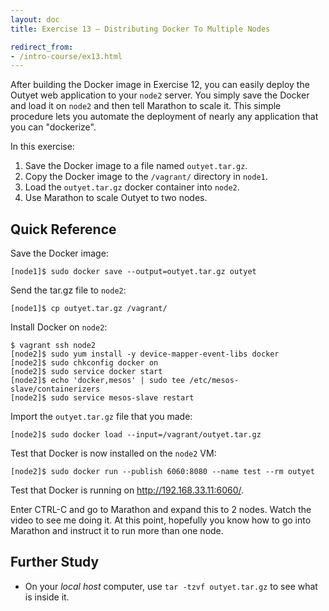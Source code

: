 ```yaml
---
layout: doc
title: Exercise 13 – Distributing Docker To Multiple Nodes

redirect_from:
- /intro-course/ex13.html
---
```


After building the Docker image in Exercise 12, you can easily deploy the Outyet web application to your ``node2`` server.
You simply save the Docker and load it on ``node2`` and then tell Marathon to scale it.  This simple procedure lets you automate the deployment
of nearly any application that you can "dockerize".

In this exercise:

1. Save the Docker image to a file named ``outyet.tar.gz``.
2. Copy the Docker image to the ``/vagrant/`` directory in ``node1``.
3. Load the ``outyet.tar.gz`` docker container into ``node2``.
4. Use Marathon to scale Outyet to two nodes.


<!-- Video Lecture
-------------

{% mesos_video Mesos-Intro-Lecture-13 %} -->


Quick Reference
---------------

Save the Docker image:

```
[node1]$ sudo docker save --output=outyet.tar.gz outyet
```

Send the tar.gz file to ``node2``:

```
[node1]$ cp outyet.tar.gz /vagrant/
```

Install Docker on ``node2``:

```
$ vagrant ssh node2
[node2]$ sudo yum install -y device-mapper-event-libs docker
[node2]$ sudo chkconfig docker on
[node2]$ sudo service docker start
[node2]$ echo 'docker,mesos' | sudo tee /etc/mesos-slave/containerizers
[node2]$ sudo service mesos-slave restart
```

Import the ``outyet.tar.gz`` file that you made:

```
[node2]$ sudo docker load --input=/vagrant/outyet.tar.gz
```

Test that Docker is now installed on the ``node2`` VM:

```
[node2]$ sudo docker run --publish 6060:8080 --name test --rm outyet
```

Test that Docker is running on http://192.168.33.11:6060/.

Enter CTRL-C and go to Marathon and expand this to 2 nodes.  Watch the video to
see me doing it. At this point, hopefully you know how to go into Marathon and
instruct it to run more than one node.

Further Study
-------------

* On your *local host* computer, use ``tar -tzvf outyet.tar.gz`` to see what is inside it.

